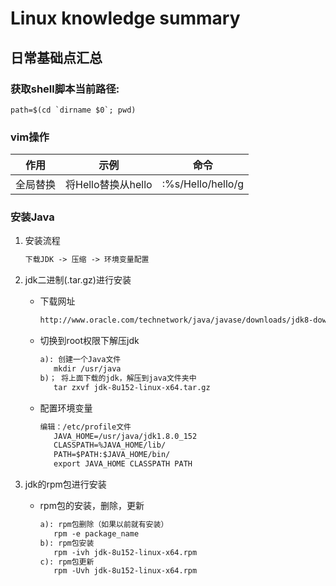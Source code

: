 # Linux knowledge summary

## 日常基础点汇总

### 获取shell脚本当前路径:

```shell
path=$(cd `dirname $0`; pwd)
```

### vim操作

| 作用   | 示例             | 命令                |
| ---- | -------------- | ----------------- |
| 全局替换 | 将Hello替换从hello | :%s/Hello/hello/g |

### 安装Java

1. 安装流程

   ```markdown
   下载JDK -> 压缩 -> 环境变量配置
   ```

2. jdk二进制(.tar.gz)进行安装

   * 下载网址

     ```markdown
     http://www.oracle.com/technetwork/java/javase/downloads/jdk8-downloads-2133151.html
     ```

   * 切换到root权限下解压jdk

     ```markdown
     a): 创建一个Java文件
     	mkdir /usr/java
     b)； 将上面下载的jdk，解压到java文件夹中
     	tar zxvf jdk-8u152-linux-x64.tar.gz
     ```

   * 配置环境变量

     ```markdown
     编辑：/etc/profile文件
     	JAVA_HOME=/usr/java/jdk1.8.0_152
     	CLASSPATH=%JAVA_HOME/lib/
     	PATH=$PATH:$JAVA_HOME/bin/
     	export JAVA_HOME CLASSPATH PATH
     ```

3. jdk的rpm包进行安装

   * rpm包的安装，删除，更新

     ```markdown
     a): rpm包删除（如果以前就有安装）
     	rpm -e package_name
     b): rpm包安装
     	rpm -ivh jdk-8u152-linux-x64.rpm
     c): rpm包更新
     	rpm -Uvh jdk-8u152-linux-x64.rpm
     ```

     ​

